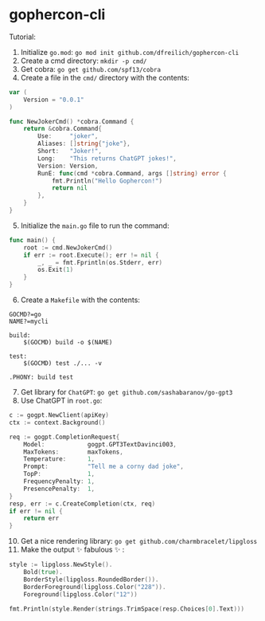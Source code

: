 # gophercon-cli

Tutorial: 
1. Initialize `go.mod`: `go mod init github.com/dfreilich/gophercon-cli`
2. Create a cmd directory: `mkdir -p cmd/`
3. Get cobra: `go get github.com/spf13/cobra`
4. Create a file in the `cmd/` directory with the contents: 
```go
var (
	Version = "0.0.1"
)

func NewJokerCmd() *cobra.Command {
	return &cobra.Command{
		Use:     "joker",
		Aliases: []string{"joke"},
		Short:   "Joker!",
		Long:    "This returns ChatGPT jokes!",
		Version: Version,
		RunE: func(cmd *cobra.Command, args []string) error {
			fmt.Println("Hello Gophercon!")
			return nil
		},
	}
}
```
5. Initialize the `main.go` file to run the command: 
```go
func main() {
	root := cmd.NewJokerCmd()
	if err := root.Execute(); err != nil {
		_, _ = fmt.Fprintln(os.Stderr, err)
		os.Exit(1)
	}
}
```
6. Create a `Makefile` with the contents:
```
GOCMD?=go
NAME?=mycli

build:
	$(GOCMD) build -o $(NAME)

test:
	$(GOCMD) test ./... -v

.PHONY: build test
```
7. Get library for `ChatGPT`: `go get github.com/sashabaranov/go-gpt3`
8. Use ChatGPT in `root.go`: 
```go
c := gogpt.NewClient(apiKey)
ctx := context.Background()

req := gogpt.CompletionRequest{
    Model:            gogpt.GPT3TextDavinci003,
    MaxTokens:        maxTokens,
    Temperature:      1,
    Prompt:           "Tell me a corny dad joke",
    TopP:             1,
    FrequencyPenalty: 1,
    PresencePenalty:  1,
}
resp, err := c.CreateCompletion(ctx, req)
if err != nil {
    return err
}
```
10. Get a nice rendering library: `go get github.com/charmbracelet/lipgloss`
11. Make the output :sparkles: fabulous :sparkles: :
```go
style := lipgloss.NewStyle().
    Bold(true).
    BorderStyle(lipgloss.RoundedBorder()).
    BorderForeground(lipgloss.Color("228")).
    Foreground(lipgloss.Color("12"))

fmt.Println(style.Render(strings.TrimSpace(resp.Choices[0].Text)))
```